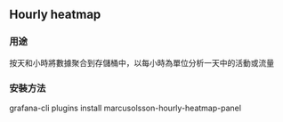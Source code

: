 ## Hourly heatmap
    
### 用途
按天和小時將數據聚合到存儲桶中，以每小時為單位分析一天中的活動或流量
    
### 安裝方法
grafana-cli plugins install marcusolsson-hourly-heatmap-panel

